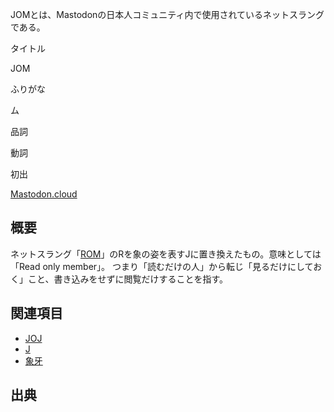<div>

JOMとは、Mastodonの日本人コミュニティ内で使用されているネットスラングである。

タイトル

</div>

JOM

ふりがな

ム

品詞

動詞

初出

[Mastodon.cloud](/Mastodon.cloud "Mastodon.cloud")

  

  

## 概要

ネットスラング「[ROM](https://ja.wikipedia.org/wiki/ja:%E3%83%AA%E3%83%BC%E3%83%89%E3%82%AA%E3%83%B3%E3%83%AA%E3%83%BC%E3%83%A1%E3%83%B3%E3%83%90%E3%83%BC "wikipedia:ja:リードオンリーメンバー")」のRを象の姿を表すJに置き換えたもの。意味としては「Read only member」。 つまり「読むだけの人」から転じ「見るだけにしておく」こと、書き込みをせずに閲覧だけすることを指す。

  

## 関連項目

-   [JOJ](/JOJ "JOJ")
-   [J](/J "J")
-   [象牙](/%E8%B1%A1%E7%89%99 "象牙")

## 出典
